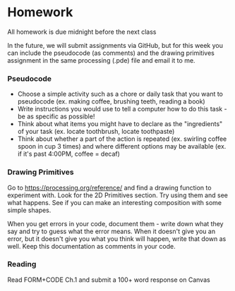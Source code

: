 # Homework
All homework is due midnight before the next class

In the future, we will submit assignments via GitHub, but for this week you can include the pseudocode (as comments) and the drawing primitives assignment in the same processing (.pde) file and email it to me.

### Pseudocode
- Choose a simple activity such as a chore or daily task that you want to pseudocode (ex. making coffee, brushing teeth, reading a book)
- Write instructions you would use to tell a computer how to do this task - be as specific as possible!
- Think about what items you might have to declare as the "ingredients" of your task (ex. locate toothbrush, locate toothpaste)
- Think about whether a part of the action is repeated (ex. swirling coffee spoon in cup 3 times) and where different options may be available (ex. if it's past 4:00PM, coffee = decaf)

### Drawing Primitives
Go to https://processing.org/reference/ and find a drawing function to experiment with. Look for the 2D Primitives section. Try using them and see what happens. See if you can make an interesting composition with some simple shapes.

When you get errors in your code, document them - write down what they say and try to guess what the error means. When it doesn't give you an error, but it doesn't give you what you think will happen, write that down as well. Keep this documentation as comments in your code.

### Reading
Read FORM+CODE Ch.1 and submit a 100+ word response on Canvas
